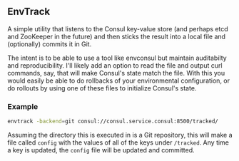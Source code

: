 ## EnvTrack

A simple utility that listens to the Consul key-value store (and perhaps etcd and ZooKeeper in the future) and then
sticks the result into a local file and (optionally) commits it in Git.

The intent is to be able to use a tool like envconsul but maintain auditabilty and reproducibility.  I'll likely add
an option to read the file and output curl commands, say, that will make Consul's state match the file.  With this you
would easily be able to do rollbacks of your environmental configuration, or do rollouts by using one of these files
to initialize Consul's state.

### Example

```bash
envtrack -backend=git consul://consul.service.consul:8500/tracked/
```

Assuming the directory this is executed in is a Git repository, this will make a file called `config` with the values of all of the keys under `/tracked`.  Any time a key is updated, the `config` file will be updated and committed.
